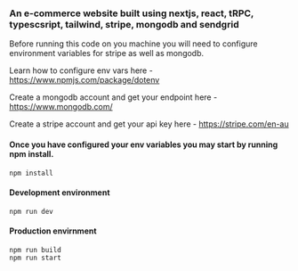 ### An e-commerce website built using nextjs, react, tRPC, typescsript, tailwind, stripe, mongodb and sendgrid

Before running this code on you machine you will need to configure environment variables for stripe as well as mongodb.

Learn how to configure env vars here - https://www.npmjs.com/package/dotenv

Create a mongodb account and get your endpoint here - https://www.mongodb.com/

Create a stripe account and get your api key here - https://stripe.com/en-au

#### Once you have configured your env variables you may start by running npm install.

    npm install

#### Development environment

    npm run dev

#### Production envirnment

    npm run build
    npm run start
